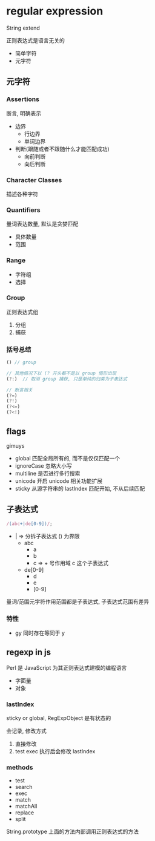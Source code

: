 # regular expression

String extend

正则表达式是语言无关的

- 简单字符
- 元字符

## 元字符

### Assertions

断言, 明确表示

- 边界
  - 行边界
  - 单词边界
- 判断(跟随或者不跟随什么才能匹配成功)
  - 向前判断
  - 向后判断

### Character Classes

描述各种字符

### Quantifiers

量词表达数量, 默认是贪婪匹配

- 具体数量
- 范围

### Range

- 字符组
- 选择

### Group

正则表达式组

1. 分组
2. 捕获

### 括号总结

```js
() // group

// 其他情况下以 (? 开头都不是以 group 情形出现
(?:)  // 取消 group 捕获, 只是单纯的归类为子表达式

// 断言相关
(?=)
(?!)
(?<=)
(?<!)
```

## flags

gimuys

- global 匹配全局所有的, 而不是仅仅匹配一个
- ignoreCase 忽略大小写
- multiline 是否进行多行搜索
- unicode 开启 unicode 相关功能扩展
- sticky 从源字符串的 lastIndex 匹配开始, 不从后续匹配

## 子表达式

```js
/(abc+|de[0-9])/;
```

- | => 分拆子表达式 () 为界限
  - abc
    - a
    - b
    - c => + 号作用域 c 这个子表达式
  - de[0-9]
    - d
    - e
    - [0-9]

量词/范围元字符作用范围都是子表达式, 子表达式范围有差异

### 特性

- gy 同时存在等同于 y

## regexp in js

Perl 是 JavaScript 为其正则表达式建模的编程语言

- 字面量
- 对象

### lastIndex

sticky or global, RegExpObject 是有状态的

会记录, 修改方式

1. 直接修改
2. test exec 执行后会修改 lastIndex

### methods

- test
- search
- exec
- match
- matchAll
- replace
- split

String.prototype 上面的方法内部调用正则表达式的方法
